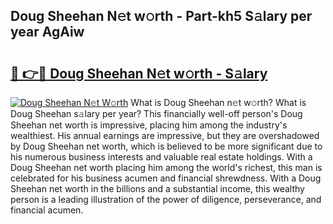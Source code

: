 ## Doug Sheehan N𝚎t w𝚘rth - Part-kh5 S𝚊lary per year AgAiw

# <h2><a href="http://gc0ef2n.nevu.top/?p=Doug+Sheehan">🔗 👉🔴 Doug Sheehan N𝚎t w𝚘rth - S𝚊lary</a></h2>

[![Doug Sheehan N𝚎t W𝚘rth](https://i.imgur.com/Oavwk0R.jpeg)](http://gc0ef2n.nevu.top/?p=Doug+Sheehan)
What is Doug Sheehan n𝚎t w𝚘rth? What is Doug Sheehan s𝚊lary per year?
This financially well-off person's Doug Sheehan net worth is impressive, placing him among the industry's wealthiest. His annual earnings are impressive, but they are overshadowed by Doug Sheehan net worth, which is believed to be more significant due to his numerous business interests and valuable real estate holdings. With a Doug Sheehan net worth placing him among the world's richest, this man is celebrated for his business acumen and financial shrewdness. With a Doug Sheehan net worth in the billions and a substantial income, this wealthy person is a leading illustration of the power of diligence, perseverance, and financial acumen.
